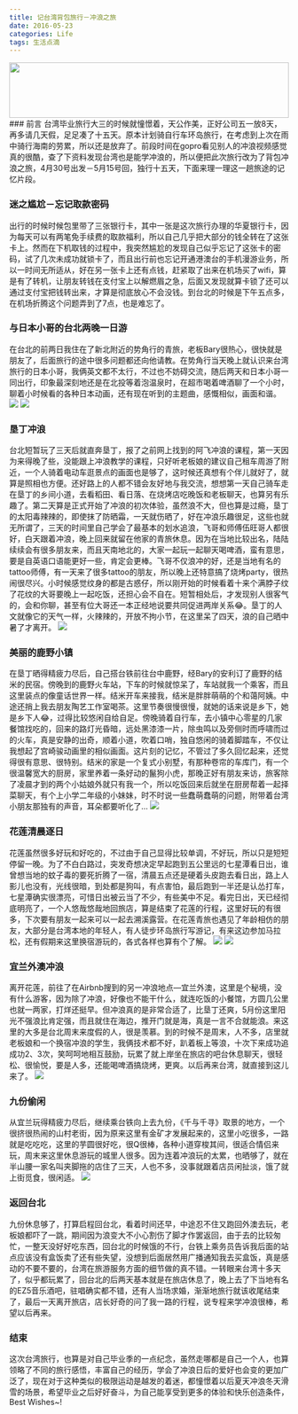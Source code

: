 ```yaml
---
title: 记台湾背包旅行－冲浪之旅
date: 2016-05-23
categories: Life
tags: 生活点滴
---
```


<img src="http://7xja3v.com1.z0.glb.clouddn.com/flight1.jpg" style="height: 100px;width:100%;">
### 前言
台湾毕业旅行大三的时候就憧憬着，天公作美，正好公司五一放8天，再多请几天假，足足凑了十五天。原本计划骑自行车环岛旅行，在考虑到上次在雨中骑行海南的劳累，所以还是放弃了。前段时间在gopro看见别人的冲浪视频感觉真的很酷，查了下资料发现台湾也是能学冲浪的，所以便把此次旅行改为了背包冲浪之旅，4月30号出发－5月15号回，独行十五天，下面来理一理这一趟旅途的记忆片段。

### 迷之尴尬－忘记取款密码
出行的时候时候包里带了三张银行卡，其中一张是这次旅行办理的华夏银行卡，因为每天可以有两笔免手续费的取款福利，所以自己几乎把大部分的钱全转在了这张卡上。然而在下机取钱的过程中，我突然尴尬的发现自己似乎忘记了这张卡的密码，试了几次未成功就锁卡了，而且出行前也忘记开通港澳台的手机漫游业务，所以一时间无所适从，好在另一张卡上还有点钱，赶紧取了出来在机场买了wifi，算是有了转机，让朋友转钱在支付宝上以解燃眉之急，后面又发现就算卡锁了还可以通过支付宝把钱转出来，才算是彻底放心不会没钱。到台北的时候是下午五点多，在机场折腾这个问题弄到了7点，也是难忘了。

### 与日本小哥的台北两晚一日游
在台北的前两日我住在了新北附近的势角行的青旅，老板Bary很热心，很快就是朋友了，后面旅行的途中很多问题都还向他请教。在势角行当天晚上就认识来台湾旅行的日本小哥，我俩英文都不太行，不过也不妨碍交流，随后两天和日本小哥一同出行，印象最深刻地还是在北投等着泡温泉时，在超市喝着啤酒聊了一个小时，聊着小时候看的各种日本动画，还有现在听到的主题曲，感慨相似，画面和谐。
<img src="http://7xja3v.com1.z0.glb.clouddn.com/taibei4.jpg">
<img src="http://7xja3v.com1.z0.glb.clouddn.com/taibei2.jpg">

### 垦丁冲浪
台北短暂玩了三天后就直奔垦丁，报了之前网上找到的阿飞冲浪的课程，第一天因为来得晚了些，没能跟上冲浪教学的课程，只好听老板娘的建议自己租车周游了附近，一个人骑着电动车逛景点的画面也是够了，这时候还真想有个伴儿就好了，就算是照相也方便。还好路上的人都不错会友好地与我交流，想想第一天自己骑车走在垦丁的乡间小道，去看稻田、看日落、在烧烤店吃晚饭和老板聊天，也算另有乐趣了。第二天算是正式开始了冲浪的初次体验，虽然浪不大，但也算是过瘾，垦丁的太阳毒辣辣的，即使抹了防晒霜，一天就伤晒了，好在冲浪乐趣很足，这些也就无所谓了，三天的时间里自己学会了最基本的划水追浪，飞哥和师傅伍旺哥人都很好，白天跟着冲浪，晚上回来就留在他家的青旅休息。因为在当地比较出名，陆陆续续会有很多朋友来，而且天南地北的，大家一起玩一起聊天喝啤酒，蛮有意思，要是自英语口语能更好一些，肯定会更棒。飞哥不仅浪冲的好，还是当地有名的tattoo师傅，有一天来了很多tattoo的朋友，所以晚上还特意搞了烧烤party，很热闹很尽兴。小时候感觉纹身的都是古惑仔，所以刚开始的时候看着十来个满脖子纹了花纹的大哥要晚上一起吃饭，还担心会不自在。短暂相处后，才发现别人很客气的，会和你聊，甚至有位大哥还一本正经地说要共同促进两岸关系😂。垦丁的人文就像它的天气一样，火辣辣的，开放不拘小节，在这里呆了四天，浪的自己晒中暑了才离开。
<img src="http://7xja3v.com1.z0.glb.clouddn.com/kending1.jpg">


### 美丽的鹿野小镇
在垦丁晒得精疲力尽后，自己搭台铁前往台中鹿野，经Bary的安利订了鹿野的结米的民宿。傍晚到的鹿野火车站，下车的时候就惊呆了，车站就我一个乘客，而且这里装点的像童话世界一样。结米开车来接我，结米是胖胖萌萌的个和蔼阿姨。中途还捎上我去朋友陶艺工作室喝茶。这里节奏很慢很慢，就她的话来说是乡下，她是乡下人😂，过得比较悠闲自给自足。傍晚骑着自行车，去小镇中心零星的几家餐馆找吃的，回来的路灯光昏暗，远处黑漆漆一片，除虫鸣以及旁侧时而呼啸而过的火车，真是安静的出奇，顺着小道，吹着口哨，独自悠闲的骑着脚踏车，不仅让我想起了宫崎骏动画里的相似画面。这片刻的记忆，不管过了多久回忆起来，还觉得很有意思、很特别。结米的家是一个复式小别墅，有那种卷帘的车库门，有一个很温馨宽大的厨房，家里养着一条好动的鬣狗小虎，那晚正好有朋友来访，旅客除了凌晨才到的两个小姑娘外就只有我一个，所以吃饭回来后就坐在厨房帮着一起择菜聊天，有个上小学二年级的小妹妹，时不时说一些蠢萌蠢萌的问题，附带着台湾小朋友那独有的声音，耳朵都要听化了...
<img src="http://7xja3v.com1.z0.glb.clouddn.com/luye1.jpg">


### 花莲清晨逐日
花莲虽然很多好玩和好吃的，不过由于自己显得比较单调，不好玩，所以只是短短停留一晚。为了不白白路过，突发奇想决定早起跑到五公里远的七星潭看日出，谁曾想当地的蚊子毒的要死折腾了一宿，清晨五点还是硬着头皮跑去看日出，路上人影儿也没有，光线很暗，到处都是狗叫，有点害怕，最后跑到一半还是认怂打车，七星潭确实很漂亮，可惜日出被云当了不少，有些美中不足。看完日出，天已经彻底明亮了，一个人悠哉悠哉地回旅店，算是结束了花莲的行程，这里好玩的有很多，下次要有朋友一起来可以一起去溯溪露营。在花莲青旅也遇见了年龄相仿的朋友，大部分是台湾本地的年轻人，有人徒步环岛旅行写游记，有来这边参加马拉松，还有假期来这里换宿游玩的，各式各样也算有个了解。
<img src="http://7xja3v.com1.z0.glb.clouddn.com/hualian1.jpg">
<img src="http://7xja3v.com1.z0.glb.clouddn.com/hualian2.jpg">

### 宜兰外澳冲浪
离开花莲，前往了在Airbnb搜到的另一冲浪地点—宜兰外澳，这里是个秘境，没有什么游客，因为除了冲浪，好像也不能干什么，就连吃饭的小餐馆，方圆几公里也就一两家，打烊还挺早。但冲浪真的是非常合适了，比垦丁还爽，5月份这里阳光不强浪比肯定强，而且就住在海边，推开门就是海，真是一言不合就能浪。来这里的大多是台北周末来度假的人，很是羡慕。到的时候不是周末，人不多，店里就老板娘和一个换宿冲浪的学生，我俩技术都不好，趴着板上等浪，十次下来成功追成功2、3次，笑呵呵地相互鼓励，玩累了就上岸坐在旅店的吧台休息聊天，很轻松、很愉悦，要是人多，还能喝啤酒搞烧烤，更爽。以后再来台湾，就直接到这儿来了。
<img src="http://7xja3v.com1.z0.glb.clouddn.com/waiao1.jpg">

### 九份偷闲
从宜兰玩得精疲力尽后，继续乘台铁向上去九份，《千与千寻》取景的地方，一个很挤很热闹的山村老街，因为原来这里有金矿才发展起来的，这里小吃很多，一路就是吃吃吃，这里的芋圆很好吃，很Q很棒，各种小道穿梭其间，很适合情侣来玩，周末来这里休息游玩的城里人很多。因为连着冲浪玩的太累，也晒够了，就在半山腰一家名叫夹脚拖的店住了三天，人也不多，没事就跟着店员闲扯淡，饿了就上街觅食，很闲适。
<img src="http://7xja3v.com1.z0.glb.clouddn.com/jiufen1.jpg">

### 返回台北
九份休息够了，打算启程回台北，看着时间还早，中途忍不住又跑回外澳去玩，老板娘都吓了一跳，期间因为浪变大不小心割伤了脚才作罢返回，由于去的比较匆忙，一整天没好好吃东西，回台北的时候饿的不行，台铁上乘务员告诉我后面的站点应该没有盒饭卖了还有些失望，没想到后面居然用广播通知我去买盒饭，真是感动的不要不要的，台湾在旅游服务方面的细节做的真不错。一转眼来台湾十多天了，似乎都玩累了，回台北的后两天基本就是在旅店休息了，晚上去了下当地有名的EZ5音乐酒吧，驻唱确实都不错，还有人当场求婚，渐渐地旅行就该收尾结束了，最后一天离开旅店，店长好奇的问了我一路的行程，说专程来学冲浪很棒，希望以后再来。

### 结束
这次台湾旅行，也算是对自己毕业季的一点纪念，虽然走哪都是自己一个人，也算领略了不同的旅行感悟，丰富自己的经历，学会了冲浪日后的爱好也会变的更加广泛了，现在对于这种类似的极限运动是越发的着迷，都憧憬着以后夏天冲浪冬天滑雪的场景，希望毕业之后好好奋斗，为自己能享受到更多的体验和快乐创造条件，Best Wishes~!